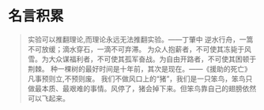 # 名言积累

> 实验可以推翻理论,而理论永远无法推翻实验。——丁肇中
> 逆水行舟，一篙不可放缓；滴水穿石，一滴不可弃滞。
> 为众人抱薪者，不可使其冻毙于风雪。为大众谋福利者，不可使其孤军奋战。为自由开路者，不可使其困顿于荆棘。
> 种一棵树的最好时间是十年前，其次是现在。——《援助的死亡》
> 凡事预则立,不预则废。
> 我们不做风口上的“猪”，我们是一只笨鸟，笨鸟只做最本质、最艰难的事情。风停了，猪会掉下来。但笨鸟靠自己的翅膀依然可以飞起来。
